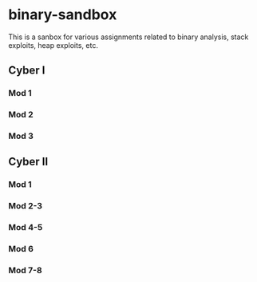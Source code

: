 # binary-sandbox
This is a sanbox for various assignments related to binary analysis, stack exploits, heap exploits, etc.
## Cyber I
### Mod 1
### Mod 2
### Mod 3
## Cyber II
### Mod 1
### Mod 2-3
### Mod 4-5
### Mod 6
### Mod 7-8
